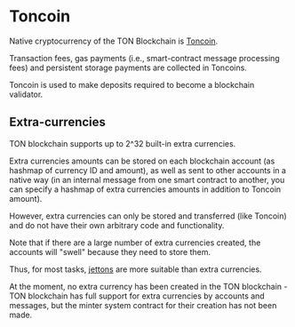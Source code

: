 # Toncoin

Native cryptocurrency of the TON Blockchain is [Toncoin](https://ton.org/toncoin).

Transaction fees, gas payments (i.e., smart-contract message processing fees) and persistent storage payments are collected in Toncoins.

Toncoin is used to make deposits required to become a blockchain validator.

## Extra-currencies

TON blockchain supports up to 2^32 built-in extra currencies. 

Extra currencies amounts can be stored on each blockchain account (as hashmap of currency ID and amount), as well as sent to other accounts in a native way (in an internal message from one smart contract to another, you can specify a hashmap of extra currencies amounts in addition to Toncoin amount).

However, extra currencies can only be stored and transferred (like Toncoin) and do not have their own arbitrary code and functionality.

Note that if there are a large number of extra currencies created, the accounts will "swell" because they need to store them.

Thus, for most tasks, [jettons](/defi/tokens.md#Jettons) are more suitable than extra currencies.

At the moment, no extra currency has been created in the TON blockchain - TON blockchain has full support for extra currencies by accounts and messages, but the minter system contract for their creation has not been made.